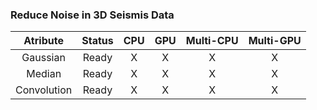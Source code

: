 ### Reduce Noise in 3D Seismis Data

| **Atribute** | **Status** | **CPU** | **GPU** | **Multi-CPU** | **Multi-GPU** |
|:------------:|:----------:|:-------:|:-------:|:-------------:|:-------------:|
|  Gaussian    |    Ready   |    X    |    X    |       X       |       X       |
|   Median     |    Ready   |    X    |    X    |       X       |       X       |
| Convolution  |    Ready   |    X    |    X    |       X       |       X       |
